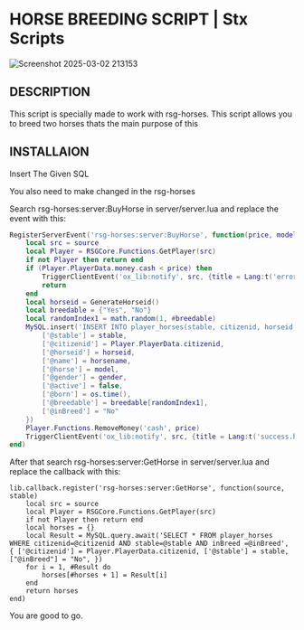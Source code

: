 # HORSE BREEDING SCRIPT | Stx Scripts
![Screenshot 2025-03-02 213153](https://github.com/user-attachments/assets/408eed70-6c4e-440c-b7d4-de67c6a7f21f)

## DESCRIPTION

This script is specially made to work with rsg-horses. This script allows you to breed two horses thats the main purpose of this

## INSTALLAION
Insert The Given SQL

You also need to make changed in the rsg-horses

Search rsg-horses:server:BuyHorse in server/server.lua and replace the event with this:
```lua
RegisterServerEvent('rsg-horses:server:BuyHorse', function(price, model, stable, horsename, gender)
    local src = source
    local Player = RSGCore.Functions.GetPlayer(src)
    if not Player then return end
    if (Player.PlayerData.money.cash < price) then
        TriggerClientEvent('ox_lib:notify', src, {title = Lang:t('error.no_cash'), type = 'error', duration = 5000 })
        return
    end
    local horseid = GenerateHorseid()
    local breedable = {"Yes", "No"}
    local randomIndex1 = math.random(1, #breedable)
    MySQL.insert('INSERT INTO player_horses(stable, citizenid, horseid, name, horse, gender, active, born, breedable, inBreed) VALUES(@stable, @citizenid, @horseid, @name, @horse, @gender, @active, @born, @breedable, @inBreed)', {
        ['@stable'] = stable,
        ['@citizenid'] = Player.PlayerData.citizenid,
        ['@horseid'] = horseid,
        ['@name'] = horsename,
        ['@horse'] = model,
        ['@gender'] = gender,
        ['@active'] = false,
        ['@born'] = os.time(),
        ['@breedable'] = breedable[randomIndex1],
        ['@inBreed'] = "No"
    })
    Player.Functions.RemoveMoney('cash', price)
    TriggerClientEvent('ox_lib:notify', src, {title = Lang:t('success.horse_owned'), type = 'success', duration = 5000 })
end)
```

After that search rsg-horses:server:GetHorse in server/server.lua and replace the callback with this:
```
lib.callback.register('rsg-horses:server:GetHorse', function(source, stable)
    local src = source
    local Player = RSGCore.Functions.GetPlayer(src)
    if not Player then return end
    local horses = {}
    local Result = MySQL.query.await('SELECT * FROM player_horses WHERE citizenid=@citizenid AND stable=@stable AND inBreed =@inBreed', { ['@citizenid'] = Player.PlayerData.citizenid, ['@stable'] = stable, ["@inBreed"] = "No", })
    for i = 1, #Result do
        horses[#horses + 1] = Result[i]
    end
    return horses
end)
```

You are good to go.
